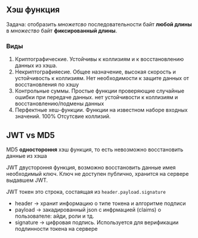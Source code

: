## Хэш функция
Задача: отобразить _множетсво_ последовательности байт **любой длины** в _множество_ байт **фиксированный длины**.
### Виды
1) Криптографические. Устойчивы к коллизиям и к восстановлению данных из хэша.
2) Некриптографияесие. Общее назначение, высокая скорость и устойчивость к коллизиям. Нет необходимости к защите данных от восстановления по хэшу
3) Контрольные суммы. Простые функции проверяющие случайные ошибки при передаче данных. нет устойчивости к коллизиям и восстановлению/подмены данных
4) Перфектные хеш-функции. Функции на известном наборе входных значений. 100% Отсутсвие коллизий.


## JWT vs MD5
MD5 **одностороння** хэш функция, то есть невозможно восстановить данные из хэша

JWT двустороння функция, возможно восстановить данные имея необходимый ключ. Ключ не доступен публично, хранится на сервере выдавшем JWT.

JWT токен это строка, состаящая из `header.payload.signature`
- header -> хранит информацию о типе токена и алгоритме подписи
- payload -> закадированный json с инфрмацией (claims) о пользователе: айди, роли и тд.
- signature -> цифровая подпись. Используется для верификации подлинности токена на сервере

